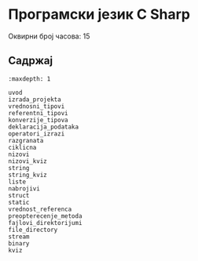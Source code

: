 # Програмски језик C Sharp

Оквирни број часова: 15

## Садржај

```{toctree}
:maxdepth: 1

uvod
izrada_projekta
vrednosni_tipovi
referentni_tipovi
konverzije_tipova
deklaracija_podataka
operatori_izrazi
razgranata
ciklicna
nizovi
nizovi_kviz
string
string_kviz
liste
nabrojivi
struct
static
vrednost_referenca
preopterecenje_metoda
fajlovi_direktorijumi
file_directory
stream
binary
kviz
```
